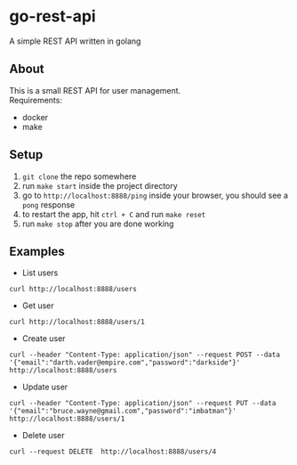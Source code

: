 # go-rest-api
A simple REST API written in golang


## About
This is a small REST API for user management.\
Requirements:
* docker
* make

## Setup
1. `git clone` the repo somewhere
2. run `make start` inside the project directory
3. go to `http://localhost:8888/ping` inside your browser, you should see a `pong` response
4. to restart the app, hit `ctrl + C` and run `make reset`
4. run `make stop` after you are done working

## Examples
* List users
```
curl http://localhost:8888/users
```
* Get user
```
curl http://localhost:8888/users/1
```
* Create user
```
curl --header "Content-Type: application/json" --request POST --data '{"email":"darth.vader@empire.com","password":"darkside"}' http://localhost:8888/users
```
* Update user
```
curl --header "Content-Type: application/json" --request PUT --data '{"email":"bruce.wayne@gmail.com","password":"imbatman"}' http://localhost:8888/users/1
```
* Delete user
```
curl --request DELETE  http://localhost:8888/users/4
```
